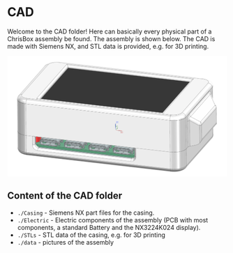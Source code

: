 # CAD

Welcome to the CAD folder!
Here can basically every physical part of a ChrisBox assembly be found. The assembly is shown below.
The CAD is made with Siemens NX, and STL data is provided, e.g. for 3D printing.

![Screenshot of a ChrisBox Assembly](/CAD/data/Assembly.png)

## Content of the CAD folder

- `./Casing` - Siemens NX part files for the casing.
- `./Electric` - Electric components of the assembly (PCB with most components, a standard Battery and the NX3224K024 display). 
- `./STLs` - STL data of the casing, e.g. for 3D printing
- `./data` - pictures of the assembly
